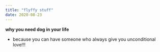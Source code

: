 ```yaml
---
title: "flyffy stuff"
date: 2020-08-23
---
```


**why you need dog in your life**
- because you can have someone who always give you unconditional love!!!


